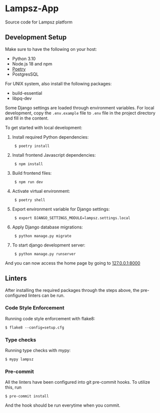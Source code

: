 # Lampsz-App

Source code for Lampsz platform

## Development Setup

Make sure to have the following on your host:

- Python 3.10
- Node.js 18 and npm
- [Poetry](https://python-poetry.org/docs/)
- PostgresSQL

For UNIX system, also install the following packages:

- build-essential
- libpq-dev

Some Django settings are loaded through environment variables. For local
development, copy the `.env.example` file to `.env` file in the project
directory and fill in the content.

To get started with local development:

1. Install required Python dependencies:

        $ poetry install

2. Install frontend Javascript dependencies:

        $ npm install

3. Build frontend files:

        $ npm run dev

4. Activate virtual environment:

        $ poetry shell

5. Export environment variable for Django settings:

        $ export DJANGO_SETTINGS_MODULE=lampsz.settings.local

6. Apply Django database migrations:

        $ python manage.py migrate

7. To start django development server:

        $ python manage.py runserver

And you can now access the home page by going
to [127.0.0.1:8000](http://127.0.0.1:8000/)

## Linters

After installing the required packages through the steps above, the
pre-configured linters can be run.

### Code Style Enforcement

Running code style enforcement with flake8:

    $ flake8 --config=setup.cfg

### Type checks

Running type checks with mypy:

    $ mypy lampsz

### Pre-commit

All the linters have been configured into git pre-commit hooks. To utilize this,
run

    $ pre-commit install

And the hook should be run everytime when you commit.
